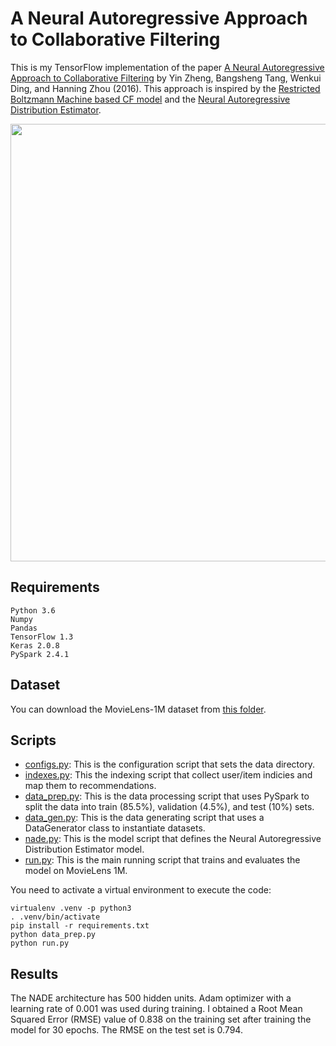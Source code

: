 # A Neural Autoregressive Approach to Collaborative Filtering

This is my TensorFlow implementation of the paper [A Neural Autoregressive Approach to Collaborative Filtering](https://arxiv.org/abs/1605.09477) by Yin Zheng, Bangsheng Tang, Wenkui Ding, and Hanning Zhou (2016).
This approach is inspired by the [Restricted Boltzmann Machine based CF model](https://github.com/khanhnamle1994/transfer-rec/blob/master/Boltzmann-Machines-Experiments/RBM-CF-PyTorch) and the [Neural Autoregressive Distribution Estimator](https://arxiv.org/abs/1605.02226).

<img src="https://github.com/khanhnamle1994/transfer-rec/blob/master/Boltzmann-Machines-Experiments/NADE-CF-TensorFlow/pics/NADE.png" width="700">

## Requirements
```
Python 3.6
Numpy
Pandas
TensorFlow 1.3
Keras 2.0.8
PySpark 2.4.1
```

## Dataset
You can download the MovieLens-1M dataset from [this folder](https://github.com/khanhnamle1994/transfer-rec/tree/master/ml-1m).

## Scripts
* [configs.py](https://github.com/khanhnamle1994/transfer-rec/blob/master/Boltzmann-Machines-Experiments/NADE-CF-TensorFlow/configs.py): This is the configuration script that sets the data directory.
* [indexes.py](https://github.com/khanhnamle1994/transfer-rec/blob/master/Boltzmann-Machines-Experiments/NADE-CF-TensorFlow/indexes.py): This the indexing script that collect user/item indicies and map them to recommendations.
* [data_prep.py](https://github.com/khanhnamle1994/transfer-rec/blob/master/Boltzmann-Machines-Experiments/NADE-CF-TensorFlow/data_prep.py): This is the data processing script that uses PySpark to split the data into train (85.5%), validation (4.5%), and test (10%) sets.
* [data_gen.py](https://github.com/khanhnamle1994/transfer-rec/blob/master/Boltzmann-Machines-Experiments/NADE-CF-TensorFlow/data_gen.py): This is the data generating script that uses a DataGenerator class to instantiate datasets.
* [nade.py](https://github.com/khanhnamle1994/transfer-rec/blob/master/Boltzmann-Machines-Experiments/NADE-CF-TensorFlow/nade.py): This is the model script that defines the Neural Autoregressive Distribution Estimator model.
* [run.py](https://github.com/khanhnamle1994/transfer-rec/blob/master/Boltzmann-Machines-Experiments/NADE-CF-TensorFlow/run.py): This is the main running script that trains and evaluates the model on MovieLens 1M.

You need to activate a virtual environment to execute the code:

```
virtualenv .venv -p python3
. .venv/bin/activate
pip install -r requirements.txt
python data_prep.py
python run.py
```

## Results
The NADE architecture has 500 hidden units. Adam optimizer with a learning rate of 0.001 was used during training.
I obtained a Root Mean Squared Error (RMSE) value of 0.838 on the training set after training the model for 30 epochs. The RMSE on the test set is 0.794.